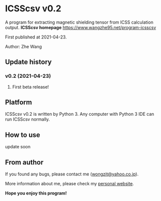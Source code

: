 # ICSScsv v0.2
A program for extracting magnetic shielding tensor from ICSS calculation output.
**ICSScsv homepage** https://www.wangzhe95.net/program-icsscsv

First published at 2021-04-23.

Author: Zhe Wang

## Update history
### v0.2 (2021-04-23)
1. First beta release!

## Platform
ICSScsv v0.2 is written by Python 3. Any computer with Python 3 IDE can run ICSScsv normally.

## How to use
update soon

## From author
If you found any bugs, please contact me (wongzit@yahoo.co.jp).

More information about me, please check my [personal website](https://www.wangzhe95.net).

 **Hope you enjoy this program!**
